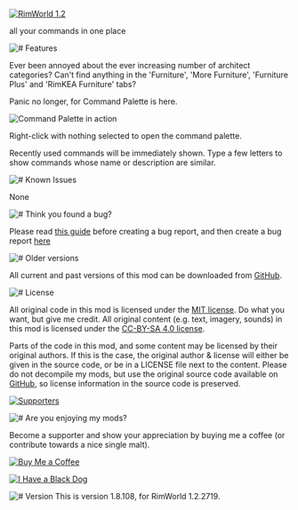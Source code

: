 [![RimWorld 1.2](https://img.shields.io/badge/RimWorld-1.2-brightgreen.svg)](http://rimworldgame.com/)

all your commands in one place


  
  
  ![# Features](https://banners.karel-kroeze.nl/title/%23%20Features.png)

Ever been annoyed about the ever increasing number of architect categories? Can't find anything in the 'Furniture', 'More Furniture', 'Furniture Plus' and 'RimKEA Furniture' tabs?

Panic no longer, for Command Palette is here.

![Command Palette in action](https://i.imgur.com/NfyoajE.gif)

Right-click with nothing selected to open the command palette.

Recently used commands will be immediately shown. Type a few letters to show commands whose name or description are similar.


  
  
  ![# Known Issues](https://banners.karel-kroeze.nl/title/%23%20Known%20Issues.png)

None



  
  
  ![# Think you found a bug?](https://banners.karel-kroeze.nl/title/%23%20Think%20you%20found%20a%20bug%3F.png)

Please read [this guide](http://steamcommunity.com/sharedfiles/filedetails/?id=725234314) before creating a bug report,
and then create a bug report [here](https://github.com/fluffy-mods/CommandPalette/issues)


  
  
  ![# Older versions](https://banners.karel-kroeze.nl/title/%23%20Older%20versions.png)

All current and past versions of this mod can be downloaded from [GitHub](https://github.com/fluffy-mods/CommandPalette/releases).


  
  
  ![# License](https://banners.karel-kroeze.nl/title/%23%20License.png)

All original code in this mod is licensed under the [MIT license](https://opensource.org/licenses/MIT). Do what you want, but give me credit.
All original content (e.g. text, imagery, sounds) in this mod is licensed under the [CC-BY-SA 4.0 license](http://creativecommons.org/licenses/by-sa/4.0/).

Parts of the code in this mod, and some content may be licensed by their original authors. If this is the case, the original author & license will either be given in the source code, or be in a LICENSE file next to the content. Please do not decompile my mods, but use the original source code available on [GitHub](https://github.com/fluffy-mods/CommandPalette/), so license information in the source code is preserved.

[![Supporters](https://banners.karel-kroeze.nl/donations.png)](https://ko-fi.com/fluffymods)


  
  
  ![# Are you enjoying my mods?](https://banners.karel-kroeze.nl/title/%23%20Are%20you%20enjoying%20my%20mods%3F.png)

Become a supporter and show your appreciation by buying me a coffee (or contribute towards a nice single malt).

[![Buy Me a Coffee](http://i.imgur.com/EjWiUwx.gif)](https://ko-fi.com/fluffymods)

[![I Have a Black Dog](https://i.ibb.co/ss59Rwy/New-Project-2.png)](https://www.youtube.com/watch?v=XiCrniLQGYc)



  
  
  ![# Version](https://banners.karel-kroeze.nl/title/%23%20Version.png)
This is version 1.8.108, for RimWorld 1.2.2719.